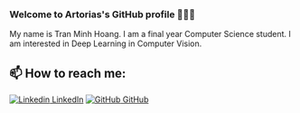 ### Welcome to Artorias's GitHub profile 👋👋👋
My name is Tran Minh Hoang. I am a final year Computer Science student. I am interested in Deep Learning in Computer Vision.<br>
## 📫 How to reach me: 

[![Linkedin](https://i.stack.imgur.com/gVE0j.png) LinkedIn](https://www.linkedin.com/in/artorias3101/) [![GitHub](https://i.stack.imgur.com/tskMh.png) GitHub](https://github.com/chnk58hoang)

